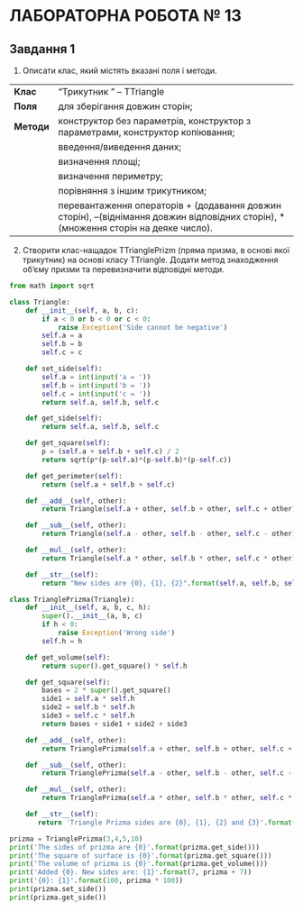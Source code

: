 # ЛАБОРАТОРНА РОБОТА № 13

## Завдання 1
1. Описати клас, який містять вказані поля і методи.


|  | |
| ------ | ------ |
| **Клас** | “Трикутник ” – TTriangle |
| **Поля** | для зберігання довжин сторін; |
| **Методи**  | конструктор без параметрів, конструктор з параметрами, конструктор копіювання; |
|    | введення/виведення даних; |
|    | визначення площі; |
|    | визначення периметру; |
|    | порівняння з іншим трикутником; |
|    | перевантаження операторів + (додавання довжин сторін), –(віднімання довжин відповідних сторін), * (множення сторін на деяке число).|

2. Створити клас-нащадок TTrianglePrizm (пряма призма, в основі якої трикутник) на основі класу TTriangle. Додати метод знаходження об’єму призми та перевизначити відповідні методи.


```py
from math import sqrt

class Triangle:
    def __init__(self, a, b, c):
        if a < 0 or b < 0 or c < 0:
            raise Exception('Side cannot be negative')
        self.a = a
        self.b = b
        self.c = c

    def set_side(self):
        self.a = int(input('a = '))
        self.b = int(input('b = '))
        self.c = int(input('c = '))
        return self.a, self.b, self.c

    def get_side(self):
        return self.a, self.b, self.c

    def get_square(self):
        p = (self.a + self.b + self.c) / 2
        return sqrt(p*(p-self.a)*(p-self.b)*(p-self.c))

    def get_perimeter(self):
        return (self.a + self.b + self.c)

    def __add__(self, other):
        return Triangle(self.a + other, self.b + other, self.c + other)

    def __sub__(self, other):
        return Triangle(self.a - other, self.b - other, self.c - other)

    def __mul__(self, other):
        return Triangle(self.a * other, self.b * other, self.c * other)

    def __str__(self):
        return "New sides are {0}, {1}, {2}".format(self.a, self.b, self.c)

class TrianglePrizma(Triangle):
    def __init__(self, a, b, c, h):
        super().__init__(a, b, c)
        if h < 0:
            raise Exception('Wrong side')
        self.h = h

    def get_volume(self):
        return super().get_square() * self.h

    def get_square(self):
        bases = 2 * super().get_square()
        side1 = self.a * self.h
        side2 = self.b * self.h
        side3 = self.c * self.h
        return bases + side1 + side2 + side3

    def __add__(self, other):
        return TrianglePrizma(self.a + other, self.b + other, self.c + other, self.h + other)

    def __sub__(self, other):
        return TrianglePrizma(self.a - other, self.b - other, self.c - other, self.h - other)

    def __mul__(self, other):
        return TrianglePrizma(self.a * other, self.b * other, self.c * other, self.h * other)

    def __str__(self):
       return 'Triangle Prizma sides are {0}, {1}, {2} and {3}'.format(self.a, self.b, self.c, self.h)

prizma = TrianglePrizma(3,4,5,10)
print('The sides of prizma are {0}'.format(prizma.get_side()))
print('The square of surface is {0}'.format(prizma.get_square()))
print('The volume of prizma is {0}'.format(prizma.get_volume()))
print('Added {0}. New sides are: {1}'.format(7, prizma + 7))
print('{0}: {1}'.format(100, prizma * 100))
print(prizma.set_side())
print(prizma.get_side())
```
